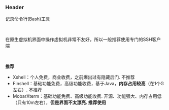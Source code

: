 ‍

### Header

记录命令行(Bash)工具

‍

在原生虚拟机界面中操作虚拟机非常不友好，所以一般推荐使用专门的SSH客户端

‍

**推荐**

* Xshell：个人免费，商业收费，之前爆出过有隐藏后门. 不推荐
* Finshell：基础功能免费，高级功能收费，基于Java，**内存占用较高**（在1个G左右）. 不推荐
* MobarXterm：基础功能免费、高级功能收费. 开源、功能强大、内存占用低（只有10m左右），**但是界面不太漂亮. 推荐使用**

‍
